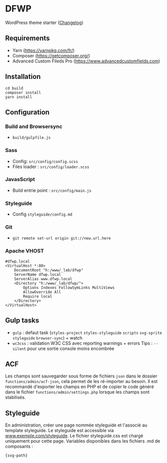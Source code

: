 # DFWP 
WordPress theme starter ([Changelog](https://github.com/posykrat/dfwp/blob/master/changelog.md))

## Requirements
- Yarn (https://yarnpkg.com/fr/)
- Composer (https://getcomposer.org/)
- Advanced Custom Fileds Pro (https://www.advancedcustomfields.com)

## Installation
```
cd build
composer install
yarn install
```

## Configuration

### Build and Browsersync
- `build/gulpfile.js`

### Sass
- Config: `src/config/config.scss`
- Files loader : `src/config/loader.scss`

### JavasScript
- Build entrie point : `src/config/main.js` 

### Styleguide
- Config `styleguide/config.md`

### Git 
- `git remote set-url origin git://new.url.here`

### Apache VHOST 
```
#dfwp.local
<VirtualHost *:80>
	DocumentRoot "h:/www/_lab/dfwp"
	ServerName dfwp.local
	ServerAlias www.dfwp.local
	<Directory "h:/www/_lab/dfwp/">
		Options Indexes FollowSymLinks MultiViews
        AllowOverride All
        Require local
	</Directory>
</VirtualHost>
```

## Gulp tasks
- `gulp` : defaut task (`styles-project` `styles-styleguide` `scripts` `svg-sprite` `styleguide` `browser-sync`) + watch  
- `wc3css` : validation W3C CSS avec reporting warnings + errors
Tips : `--silent` pour une sortie console moins encombrée 

## ACF
Les champs sont sauvegarder sous forme de fichiers `json` dans le dossier `functions/admin/acf-json`, cela permet de les ré-importer au besoin. Il est recommandé d'exporter les champs en PHP et de copier le code généré dans le fichier `functions/admin/settings.php` lorsque les champs sont stabilisés.

## Styleguide
En administration, créer une page nommée styleguide et l'associé au template styleguide. Le styleguide est accessible via www.exemple.com/styleguide. Le fichier styleguide.css est chargé uniquement pour cette page. Variables disponibles dans les fichiers .md de composants : 

```
{svg-path}
```